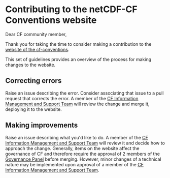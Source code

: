 # Contributing to the netCDF-CF Conventions website

Dear CF community member,

Thank you for taking the time to consider making a contribution to the [website of the cf-conventions](cf-website).

This set of guidelines provides an overview of the process for making changes to the website.

## Correcting errors
Raise an issue describing the error.
Consider associating that issue to a pull request that corrects the error.
A member of the [CF Information Management and Support Team](info-mgmt) will review the change and merge it, deploying it to the website.

## Making improvements
Raise an issue describing what you'd like to do.
A member of the [CF Information Management and Support Team](info-mgmt) will review it and decide how to approach the change.
Generally, items on the website affect the governance of CF and therefore require the approval of 2 members of the [Governance Panel](gov-panel) before merging.
However, minor changes of a technical nature may be implemented upon approval of a member of the [CF Information Management and Support Team](info-mgmt).

[cf-website]: http://cfconventions.org/
[info-mgmt]: http://cfconventions.org/governance.html#information-management-and-support
[gov-panel]: http://cfconventions.org/governance.html#governance-panel
